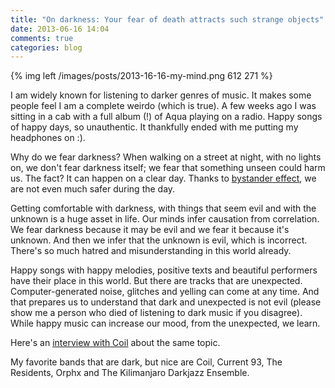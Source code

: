 ```yaml
---
title: "On darkness: Your fear of death attracts such strange objects"
date: 2013-06-16 14:04
comments: true
categories: blog
---
```



{% img left /images/posts/2013-16-16-my-mind.png 612 271 %}

I am widely known for listening to darker genres of music. It makes some people feel I am
a complete weirdo (which is true). A few weeks ago I was sitting in a cab with a full
album (!) of Aqua playing on a radio. Happy songs of happy days, so unauthentic. It
thankfully ended with me putting my headphones on :).

Why do we fear darkness? When walking on a street at night, with no lights on, we don't
fear darkness itself; we fear that something unseen could harm us. The fact? It can
happen on a clear day. Thanks to [bystander effect](https://en.wikipedia.org/wiki/Bystander_effect),
we are not even much safer during the day. 

Getting comfortable with darkness, with things that seem evil and with the unknown is a huge
asset in life. Our minds infer causation from correlation. We fear darkness because it may
be evil and we fear it because it's unknown. And then we infer that the unknown
is evil, which is incorrect. There's so much hatred and misunderstanding in this world already.

Happy songs with happy melodies, positive texts and beautiful performers have their place
in this world. But there are tracks that are unexpected. Computer-generated noise, glitches
and yelling can come at any time. And that prepares us to understand that dark and 
unexpected is not evil (please show me a person who died of listening to dark music if you
disagree). While happy music can increase our mood, from the unexpected, we learn.

Here's an [interview with Coil](https://www.youtube.com/watch?feature=player_embedded&v=T7xEOgRazg4)
about the same topic.

My favorite bands that are dark, but nice are Coil, Current 93, The Residents, Orphx and
The Kilimanjaro Darkjazz Ensemble.

